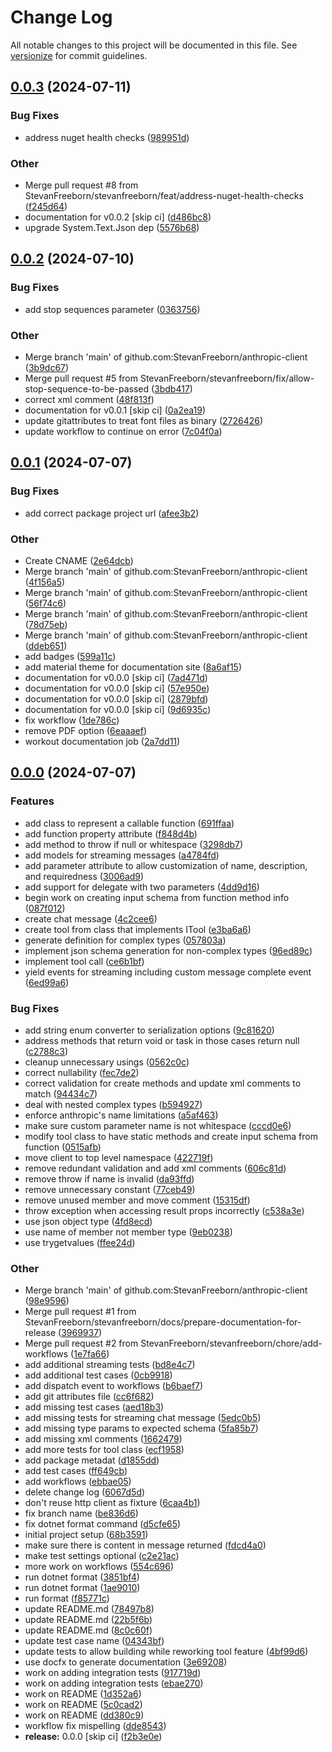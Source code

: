 # Change Log

All notable changes to this project will be documented in this file. See [versionize](https://github.com/versionize/versionize) for commit guidelines.

<a name="0.0.3"></a>
## [0.0.3](https://www.github.com/StevanFreeborn/anthropic-client/releases/tag/v0.0.3) (2024-07-11)

### Bug Fixes

* address nuget health checks ([989951d](https://www.github.com/StevanFreeborn/anthropic-client/commit/989951db552b2305e2fab9131e26d2fcc2e9283a))

### Other

* Merge pull request #8 from StevanFreeborn/stevanfreeborn/feat/address-nuget-health-checks ([f245d64](https://www.github.com/StevanFreeborn/anthropic-client/commit/f245d6442f040d8dcabd27f013b90373ab25370a))
* documentation for v0.0.2 [skip ci] ([d486bc8](https://www.github.com/StevanFreeborn/anthropic-client/commit/d486bc869101e9ca87dfc60f9aa6b6ad12f073de))
* upgrade System.Text.Json dep ([5576b68](https://www.github.com/StevanFreeborn/anthropic-client/commit/5576b688c50b21031f68fca7e2728d1398a366c5))

<a name="0.0.2"></a>
## [0.0.2](https://www.github.com/StevanFreeborn/anthropic-client/releases/tag/v0.0.2) (2024-07-10)

### Bug Fixes

* add stop sequences parameter ([0363756](https://www.github.com/StevanFreeborn/anthropic-client/commit/0363756571a00d951f185502d86aac4bbdc6e570))

### Other

* Merge branch 'main' of github.com:StevanFreeborn/anthropic-client ([3b9dc67](https://www.github.com/StevanFreeborn/anthropic-client/commit/3b9dc6706e47a3deca861e5306498e91f52b6fb8))
* Merge pull request #5 from StevanFreeborn/stevanfreeborn/fix/allow-stop-sequence-to-be-passed ([3bdb417](https://www.github.com/StevanFreeborn/anthropic-client/commit/3bdb4173f31f04446d04a9b2479d39850895c5fc))
* correct xml comment ([48f813f](https://www.github.com/StevanFreeborn/anthropic-client/commit/48f813f49fbcf13c298017634bd6c8d7638f9edb))
* documentation for v0.0.1 [skip ci] ([0a2ea19](https://www.github.com/StevanFreeborn/anthropic-client/commit/0a2ea1934d936b8b613388a4014cd1286e798825))
* update gitattributes to treat font files as binary ([2726426](https://www.github.com/StevanFreeborn/anthropic-client/commit/27264261ce0c71e241d2de82ffe3ee076159dca9))
* update workflow to continue on error ([7c04f0a](https://www.github.com/StevanFreeborn/anthropic-client/commit/7c04f0a29c38903ebcb535db5619d9f40387aacb))

<a name="0.0.1"></a>
## [0.0.1](https://www.github.com/StevanFreeborn/anthropic-client/releases/tag/v0.0.1) (2024-07-07)

### Bug Fixes

* add correct package project url ([afee3b2](https://www.github.com/StevanFreeborn/anthropic-client/commit/afee3b293a69ed616dedb7656a05cda74502f7a9))

### Other

* Create CNAME ([2e64dcb](https://www.github.com/StevanFreeborn/anthropic-client/commit/2e64dcb7dbbc11180b8c6f56c50a77e2f6bdc13a))
* Merge branch 'main' of github.com:StevanFreeborn/anthropic-client ([4f156a5](https://www.github.com/StevanFreeborn/anthropic-client/commit/4f156a53cf467ee809136e1d8c66167bbb6890be))
* Merge branch 'main' of github.com:StevanFreeborn/anthropic-client ([56f74c6](https://www.github.com/StevanFreeborn/anthropic-client/commit/56f74c68c9ccf2e2ef4222e1bcfe0149f0db1046))
* Merge branch 'main' of github.com:StevanFreeborn/anthropic-client ([78d75eb](https://www.github.com/StevanFreeborn/anthropic-client/commit/78d75eb9440d07a2f121105be6d3382249542c1d))
* Merge branch 'main' of github.com:StevanFreeborn/anthropic-client ([ddeb651](https://www.github.com/StevanFreeborn/anthropic-client/commit/ddeb6519a2e314ac9194a624e91d4953a1fd3c12))
* add badges ([599a11c](https://www.github.com/StevanFreeborn/anthropic-client/commit/599a11cd2ded815cc2dceab49aa6140193a4e4ab))
* add material theme for documentation site ([8a6af15](https://www.github.com/StevanFreeborn/anthropic-client/commit/8a6af152b05f4deb220501de4c69adbde98f7bb2))
* documentation for v0.0.0 [skip ci] ([7ad471d](https://www.github.com/StevanFreeborn/anthropic-client/commit/7ad471d7608dc89c1efa9803c055123d7929f2bf))
* documentation for v0.0.0 [skip ci] ([57e950e](https://www.github.com/StevanFreeborn/anthropic-client/commit/57e950e1ce360d416bd98f204e5b17f28c51a8a1))
* documentation for v0.0.0 [skip ci] ([2879bfd](https://www.github.com/StevanFreeborn/anthropic-client/commit/2879bfde33f0c26df5e79346b8ca594c40585e8a))
* documentation for v0.0.0 [skip ci] ([9d6935c](https://www.github.com/StevanFreeborn/anthropic-client/commit/9d6935c9eb7d9518ab797be5fa4cff7dc852e565))
* fix workflow ([1de786c](https://www.github.com/StevanFreeborn/anthropic-client/commit/1de786c27c709574104f5563e439ff10fe7902c9))
* remove PDF option ([6eaaaef](https://www.github.com/StevanFreeborn/anthropic-client/commit/6eaaaef3b624dca4b674dbabb6f17e5fe3f0e95e))
* workout documentation job ([2a7dd11](https://www.github.com/StevanFreeborn/anthropic-client/commit/2a7dd118c6dadf2b5675282111f76cfb5bd5566f))

<a name="0.0.0"></a>
## [0.0.0](https://www.github.com/StevanFreeborn/anthropic-client/releases/tag/v0.0.0) (2024-07-07)

### Features

* add class to represent a callable function ([691ffaa](https://www.github.com/StevanFreeborn/anthropic-client/commit/691ffaafb735c670d3c49b382493283cff5b8568))
* add function property attribute ([f848d4b](https://www.github.com/StevanFreeborn/anthropic-client/commit/f848d4b79235ac11b204375dac6afca7247b7ddb))
* add method to throw if null or whitespace ([3298db7](https://www.github.com/StevanFreeborn/anthropic-client/commit/3298db7a3add483eaeda1fcd8e72b8c12f72d34f))
* add models for streaming messages ([a4784fd](https://www.github.com/StevanFreeborn/anthropic-client/commit/a4784fd5dbdeb299f61d1ff58ebf54287da48630))
* add parameter attribute to allow customization of name, description, and requiredness ([3006ad9](https://www.github.com/StevanFreeborn/anthropic-client/commit/3006ad9b50f90a1e1938293518fd6f9620725a3d))
* add support for delegate with two parameters ([4dd9d16](https://www.github.com/StevanFreeborn/anthropic-client/commit/4dd9d168f5c75409c8a12d8c4d4d63875f5e91ee))
* begin work on creating input schema from function method info ([087f012](https://www.github.com/StevanFreeborn/anthropic-client/commit/087f0120931f7276aa005953f36ede10b2c63cdc))
* create chat message ([4c2cee6](https://www.github.com/StevanFreeborn/anthropic-client/commit/4c2cee643a0d7d88a25a7097a0f0f333b0d693f6))
* create tool from class that implements ITool ([e3ba6a6](https://www.github.com/StevanFreeborn/anthropic-client/commit/e3ba6a62874079519751c1a4b6f7d9d2397165a2))
* generate definition for complex types ([057803a](https://www.github.com/StevanFreeborn/anthropic-client/commit/057803a8f90ea724fd1084189943a2f7ad0ca4fb))
* implement json schema generation for non-complex types ([96ed89c](https://www.github.com/StevanFreeborn/anthropic-client/commit/96ed89c9ceb7cb0ca9b9985c84c64a40d4c10b60))
* implement tool call ([ce6b1bf](https://www.github.com/StevanFreeborn/anthropic-client/commit/ce6b1bf8dc776825f450f17d89b660a81d3c31ae))
* yield events for streaming including custom message complete event ([6ed99a6](https://www.github.com/StevanFreeborn/anthropic-client/commit/6ed99a6a23b9c5b27cef5b4e9f22e28a2fc0e82f))

### Bug Fixes

* add string enum converter to serialization options ([9c81620](https://www.github.com/StevanFreeborn/anthropic-client/commit/9c8162036ed3e95b400911fd9071df06ac4ca3d4))
* address methods that return void or task in those cases return null ([c2788c3](https://www.github.com/StevanFreeborn/anthropic-client/commit/c2788c389320c6b89e4d9109273fe082ea4b519c))
* cleanup unnecessary usings ([0562c0c](https://www.github.com/StevanFreeborn/anthropic-client/commit/0562c0c1aa8b841933eea36f7dcbf8ec613e6a9c))
* correct nullability ([fec7de2](https://www.github.com/StevanFreeborn/anthropic-client/commit/fec7de2f663e5efe486a40770d3ded4e3450e678))
* correct validation for create methods and update xml comments to match ([94434c7](https://www.github.com/StevanFreeborn/anthropic-client/commit/94434c7092a8879b4d9f705a368d899ba8022f85))
* deal with nested complex types ([b594927](https://www.github.com/StevanFreeborn/anthropic-client/commit/b594927df072d1bbe3169abfe925e05e7d5755f9))
* enforce anthropic's name limitations ([a5af463](https://www.github.com/StevanFreeborn/anthropic-client/commit/a5af4636b9c8a4ea61c7a01797a3a99c1c480282))
* make sure custom parameter name is not whitespace ([cccd0e6](https://www.github.com/StevanFreeborn/anthropic-client/commit/cccd0e6647099ae328a762e168a7c0fcc0eeff61))
* modify tool class to have static methods and create input schema from function ([0515afb](https://www.github.com/StevanFreeborn/anthropic-client/commit/0515afb1e004e8c798968c4bfd591b564f84c42e))
* move client to top level namespace ([422719f](https://www.github.com/StevanFreeborn/anthropic-client/commit/422719f509fe456cd808cad78473f3b76e9a94d2))
* remove redundant validation and add xml comments ([606c81d](https://www.github.com/StevanFreeborn/anthropic-client/commit/606c81d38484a6b75356fa60e280f0f8b1878926))
* remove throw if name is invalid ([da93ffd](https://www.github.com/StevanFreeborn/anthropic-client/commit/da93ffd1f02861b8a1154e6354b64b6c220787ae))
* remove unnecessary constant ([77ceb49](https://www.github.com/StevanFreeborn/anthropic-client/commit/77ceb49c775f426199e3eede8e8b0c5ab562a9f7))
* remove unused member and move comment ([15315df](https://www.github.com/StevanFreeborn/anthropic-client/commit/15315df3c7b187fc8ccb78745af31bb74dbcda4b))
* throw exception when accessing result props incorrectly ([c538a3e](https://www.github.com/StevanFreeborn/anthropic-client/commit/c538a3eb8c5de6406534ce3d457a0ef20e20cddc))
* use json object type ([4fd8ecd](https://www.github.com/StevanFreeborn/anthropic-client/commit/4fd8ecd96b6ff6000a52ae24d90a19e6689704d2))
* use name of member not member type ([9eb0238](https://www.github.com/StevanFreeborn/anthropic-client/commit/9eb023887c17693b9c9e3434976d6a4d28ab0031))
* use trygetvalues ([ffee24d](https://www.github.com/StevanFreeborn/anthropic-client/commit/ffee24d8ecd6008637456dacca086b08e9c3cf0b))

### Other

* Merge branch 'main' of github.com:StevanFreeborn/anthropic-client ([98e9596](https://www.github.com/StevanFreeborn/anthropic-client/commit/98e9596070422bc6488b249a3f752de7942496ff))
* Merge pull request #1 from StevanFreeborn/stevanfreeborn/docs/prepare-documentation-for-release ([3969937](https://www.github.com/StevanFreeborn/anthropic-client/commit/3969937ffadc19379f848771cdee21b1257efb0d))
* Merge pull request #2 from StevanFreeborn/stevanfreeborn/chore/add-workflows ([1e7fa66](https://www.github.com/StevanFreeborn/anthropic-client/commit/1e7fa6686510814d7da95719491555f9dd95a369))
* add additional streaming tests ([bd8e4c7](https://www.github.com/StevanFreeborn/anthropic-client/commit/bd8e4c70ab2398ba3ae2d032019b592added4df9))
* add additional test cases ([0cb9918](https://www.github.com/StevanFreeborn/anthropic-client/commit/0cb9918a83b6b21df65de79cca58c44864a0a79c))
* add dispatch event to workflows ([b6baef7](https://www.github.com/StevanFreeborn/anthropic-client/commit/b6baef7f50dc53675d14c17746291232a0d57956))
* add git attributes file ([cc6f682](https://www.github.com/StevanFreeborn/anthropic-client/commit/cc6f6820ecebf15c62609f21877cb40ae6154891))
* add missing test cases ([aed18b3](https://www.github.com/StevanFreeborn/anthropic-client/commit/aed18b35fa9cf8d94bae7b3a510fb9184dcc1f15))
* add missing tests for streaming chat message ([5edc0b5](https://www.github.com/StevanFreeborn/anthropic-client/commit/5edc0b5fff0e040d58e2a9e40b5482f88b0a2d3f))
* add missing type params to expected schema ([5fa85b7](https://www.github.com/StevanFreeborn/anthropic-client/commit/5fa85b7e8bbf2e50a68d43341f64fadf12ae8b49))
* add missing xml comments ([1662479](https://www.github.com/StevanFreeborn/anthropic-client/commit/16624798bf6e558d41bb6b1593d2eb5bb727692c))
* add more tests for tool class ([ecf1958](https://www.github.com/StevanFreeborn/anthropic-client/commit/ecf1958fd3d1864af3239e719d80fa903fce6570))
* add package metadat ([d1855dd](https://www.github.com/StevanFreeborn/anthropic-client/commit/d1855ddd3706c091f6f66e88f9bfd95769d04e20))
* add test cases ([ff649cb](https://www.github.com/StevanFreeborn/anthropic-client/commit/ff649cb3d19afa8c8dd4b539f06014461ff7c187))
* add workflows ([ebbae05](https://www.github.com/StevanFreeborn/anthropic-client/commit/ebbae05a22472cf3976c0e7c072d5417b6c8b5e5))
* delete change log ([6067d5d](https://www.github.com/StevanFreeborn/anthropic-client/commit/6067d5d70c2a6fb80f142fb9325d0765d4af0564))
* don't reuse http client as fixture ([6caa4b1](https://www.github.com/StevanFreeborn/anthropic-client/commit/6caa4b1b069bf773d034d5f2aa7fa68f07a6dfb9))
* fix branch name ([be836d6](https://www.github.com/StevanFreeborn/anthropic-client/commit/be836d6f485543ccc6174966e262e3d838d4451d))
* fix dotnet format command ([d5cfe65](https://www.github.com/StevanFreeborn/anthropic-client/commit/d5cfe65622030a6cd02fef2f86660847d09cdcfe))
* initial project setup ([68b3591](https://www.github.com/StevanFreeborn/anthropic-client/commit/68b359163d7bb3d46db98a22dd25030f7466ba39))
* make sure there is content in message returned ([fdcd4a0](https://www.github.com/StevanFreeborn/anthropic-client/commit/fdcd4a05f286a3f9260c7db2f5425de8107b3bd7))
* make test settings optional ([c2e21ac](https://www.github.com/StevanFreeborn/anthropic-client/commit/c2e21ac574ba1ec4e128d7b7d4e7321a20e6973d))
* more work on workflows ([554c696](https://www.github.com/StevanFreeborn/anthropic-client/commit/554c696069d210fe1ae7085e9383ba04107869fb))
* run dotnet format ([3851bf4](https://www.github.com/StevanFreeborn/anthropic-client/commit/3851bf41c02170e4de7022789ea7ca6dbacac3c0))
* run dotnet format ([1ae9010](https://www.github.com/StevanFreeborn/anthropic-client/commit/1ae90106b5ed6c06b4495fe2c3440922577aa0a4))
* run format ([f85771c](https://www.github.com/StevanFreeborn/anthropic-client/commit/f85771c664961f4e8a4257bebd48cd37c5387031))
* update README.md ([78497b8](https://www.github.com/StevanFreeborn/anthropic-client/commit/78497b823572127b9802d80dff4fc7ca92ca169e))
* update README.md ([22b5f6b](https://www.github.com/StevanFreeborn/anthropic-client/commit/22b5f6bda26cfab3c64476fbd0b5062df214cca0))
* update README.md ([8c0c60f](https://www.github.com/StevanFreeborn/anthropic-client/commit/8c0c60faeaa813e6669ef065812d699ddff7fd5a))
* update test case name ([04343bf](https://www.github.com/StevanFreeborn/anthropic-client/commit/04343bf732e079b7a2896e94c38836e29df6455c))
* update tests to allow building while reworking tool feature ([4bf99d6](https://www.github.com/StevanFreeborn/anthropic-client/commit/4bf99d69ddcf64ca6f20eb8379bdf8c86008329f))
* use docfx to generate documentation ([3e69208](https://www.github.com/StevanFreeborn/anthropic-client/commit/3e6920868125d22310717f4166d1d9e1c582a6cc))
* work on adding integration tests ([917719d](https://www.github.com/StevanFreeborn/anthropic-client/commit/917719d36e6ff9021d411774289365ac00fb8f57))
* work on adding integration tests ([ebae270](https://www.github.com/StevanFreeborn/anthropic-client/commit/ebae27077ebaf4b1bd867560b589d62fe0119449))
* work on README ([1d352a6](https://www.github.com/StevanFreeborn/anthropic-client/commit/1d352a6f95faca8d6f5eff7901dfff57007ad030))
* work on README ([5c0cad2](https://www.github.com/StevanFreeborn/anthropic-client/commit/5c0cad254583781e53de81ba8fec16eafa408b72))
* work on README ([dd380c9](https://www.github.com/StevanFreeborn/anthropic-client/commit/dd380c9253d2b00a2823ccc49c5a67bd47c88227))
* workflow fix mispelling ([dde8543](https://www.github.com/StevanFreeborn/anthropic-client/commit/dde8543b627487a302d075391abe3f0c77583d87))
* **release:** 0.0.0 [skip ci] ([f2b3e0e](https://www.github.com/StevanFreeborn/anthropic-client/commit/f2b3e0e7d32a3e0a0de11ef3c2cb43da1283255a))

